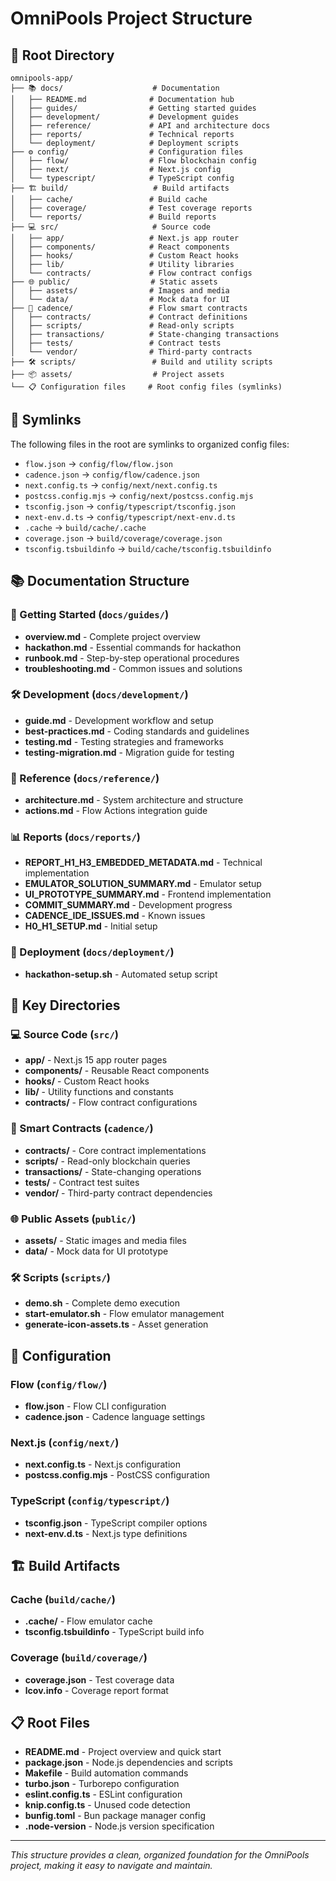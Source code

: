 # OmniPools Project Structure

## 📁 Root Directory

```
omnipools-app/
├── 📚 docs/                    # Documentation
│   ├── README.md              # Documentation hub
│   ├── guides/                # Getting started guides
│   ├── development/           # Development guides
│   ├── reference/             # API and architecture docs
│   ├── reports/               # Technical reports
│   └── deployment/            # Deployment scripts
├── ⚙️ config/                  # Configuration files
│   ├── flow/                  # Flow blockchain config
│   ├── next/                  # Next.js config
│   └── typescript/            # TypeScript config
├── 🏗️ build/                   # Build artifacts
│   ├── cache/                 # Build cache
│   ├── coverage/              # Test coverage reports
│   └── reports/               # Build reports
├── 💻 src/                     # Source code
│   ├── app/                   # Next.js app router
│   ├── components/            # React components
│   ├── hooks/                 # Custom React hooks
│   ├── lib/                   # Utility libraries
│   └── contracts/             # Flow contract configs
├── 🌐 public/                  # Static assets
│   ├── assets/                # Images and media
│   └── data/                  # Mock data for UI
├── 📜 cadence/                 # Flow smart contracts
│   ├── contracts/             # Contract definitions
│   ├── scripts/               # Read-only scripts
│   ├── transactions/          # State-changing transactions
│   ├── tests/                 # Contract tests
│   └── vendor/                # Third-party contracts
├── 🛠️ scripts/                 # Build and utility scripts
├── 📦 assets/                  # Project assets
└── 📋 Configuration files     # Root config files (symlinks)
```

## 🔗 Symlinks

The following files in the root are symlinks to organized config files:

- `flow.json` → `config/flow/flow.json`
- `cadence.json` → `config/flow/cadence.json`
- `next.config.ts` → `config/next/next.config.ts`
- `postcss.config.mjs` → `config/next/postcss.config.mjs`
- `tsconfig.json` → `config/typescript/tsconfig.json`
- `next-env.d.ts` → `config/typescript/next-env.d.ts`
- `.cache` → `build/cache/.cache`
- `coverage.json` → `build/coverage/coverage.json`
- `tsconfig.tsbuildinfo` → `build/cache/tsconfig.tsbuildinfo`

## 📚 Documentation Structure

### 🚀 Getting Started (`docs/guides/`)
- **overview.md** - Complete project overview
- **hackathon.md** - Essential commands for hackathon
- **runbook.md** - Step-by-step operational procedures
- **troubleshooting.md** - Common issues and solutions

### 🛠️ Development (`docs/development/`)
- **guide.md** - Development workflow and setup
- **best-practices.md** - Coding standards and guidelines
- **testing.md** - Testing strategies and frameworks
- **testing-migration.md** - Migration guide for testing

### 📖 Reference (`docs/reference/`)
- **architecture.md** - System architecture and structure
- **actions.md** - Flow Actions integration guide

### 📊 Reports (`docs/reports/`)
- **REPORT_H1_H3_EMBEDDED_METADATA.md** - Technical implementation
- **EMULATOR_SOLUTION_SUMMARY.md** - Emulator setup
- **UI_PROTOTYPE_SUMMARY.md** - Frontend implementation
- **COMMIT_SUMMARY.md** - Development progress
- **CADENCE_IDE_ISSUES.md** - Known issues
- **H0_H1_SETUP.md** - Initial setup

### 🚀 Deployment (`docs/deployment/`)
- **hackathon-setup.sh** - Automated setup script

## 🎯 Key Directories

### 💻 Source Code (`src/`)
- **app/** - Next.js 15 app router pages
- **components/** - Reusable React components
- **hooks/** - Custom React hooks
- **lib/** - Utility functions and constants
- **contracts/** - Flow contract configurations

### 📜 Smart Contracts (`cadence/`)
- **contracts/** - Core contract implementations
- **scripts/** - Read-only blockchain queries
- **transactions/** - State-changing operations
- **tests/** - Contract test suites
- **vendor/** - Third-party contract dependencies

### 🌐 Public Assets (`public/`)
- **assets/** - Static images and media files
- **data/** - Mock data for UI prototype

### 🛠️ Scripts (`scripts/`)
- **demo.sh** - Complete demo execution
- **start-emulator.sh** - Flow emulator management
- **generate-icon-assets.ts** - Asset generation

## 🔧 Configuration

### Flow (`config/flow/`)
- **flow.json** - Flow CLI configuration
- **cadence.json** - Cadence language settings

### Next.js (`config/next/`)
- **next.config.ts** - Next.js configuration
- **postcss.config.mjs** - PostCSS configuration

### TypeScript (`config/typescript/`)
- **tsconfig.json** - TypeScript compiler options
- **next-env.d.ts** - Next.js type definitions

## 🏗️ Build Artifacts

### Cache (`build/cache/`)
- **.cache/** - Flow emulator cache
- **tsconfig.tsbuildinfo** - TypeScript build info

### Coverage (`build/coverage/`)
- **coverage.json** - Test coverage data
- **lcov.info** - Coverage report format

## 📋 Root Files

- **README.md** - Project overview and quick start
- **package.json** - Node.js dependencies and scripts
- **Makefile** - Build automation commands
- **turbo.json** - Turborepo configuration
- **eslint.config.ts** - ESLint configuration
- **knip.config.ts** - Unused code detection
- **bunfig.toml** - Bun package manager config
- **.node-version** - Node.js version specification

---

*This structure provides a clean, organized foundation for the OmniPools project, making it easy to navigate and maintain.* 